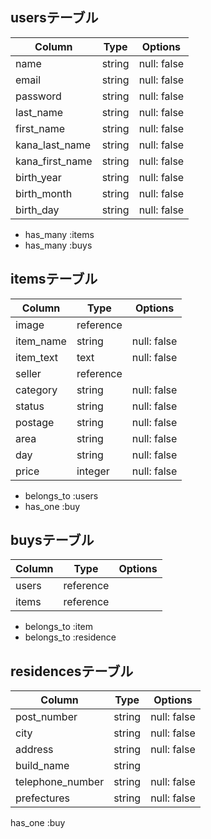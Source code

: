 ## usersテーブル

| Column          | Type   | Options     |
| --------------- | ------ | ----------- |
| name            | string | null: false |
| email           | string | null: false |
| password        | string | null: false |
| last_name       | string | null: false |
| first_name      | string | null: false |
| kana_last_name  | string | null: false |
| kana_first_name | string | null: false |
| birth_year      | string | null: false |
| birth_month     | string | null: false |
| birth_day       | string | null: false |

- has_many :items
- has_many :buys

## itemsテーブル

| Column     | Type      | Options     |
| ---------- | ------    | ----------- |
| image      | reference |             |
| item_name  | string    | null: false |
| item_text  | text      | null: false |
| seller     | reference |             |
| category   | string    | null: false |
| status     | string    | null: false |
| postage    | string    | null: false |
| area       | string    | null: false |
| day        | string    | null: false |
| price      | integer   | null: false |

- belongs_to :users
- has_one :buy

## buysテーブル

| Column     | Type      | Options     |
| ---------- | --------- | ----------- |
| users      | reference |             | 
| items      | reference |             |

- belongs_to :item
- belongs_to :residence

## residencesテーブル

| Column           | Type   | Options     |
| ---------------- | ------ | ----------- |
| post_number      | string | null: false |
| city             | string | null: false |
| address          | string | null: false |
| build_name       | string |             |
| telephone_number | string | null: false |
| prefectures      | string | null: false |

has_one :buy